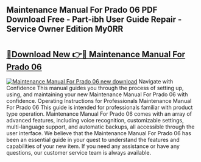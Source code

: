 ## Maintenance Manual For Prado 06 PDF Download Free - Part-ibh User Guide Repair - Service Owner Edition My0RR

# <h2><a href="http://bc60639.oget.top/?id=Maintenance+Manual+For+Prado+06">🔗Download New 👉🔴 Maintenance Manual For Prado 06</a></h2>

[![Maintenance Manual For Prado 06 new download](https://i.imgur.com/5g1atiW.png)](http://bc60639.oget.top/?id=Maintenance+Manual+For+Prado+06)
Navigate with Confidence This manual guides you through the process of setting up, using, and maintaining your new Maintenance Manual For Prado 06 with confidence. Operating Instructions for Professionals Maintenance Manual For Prado 06 This guide is intended for professionals familiar with product type operation. Maintenance Manual For Prado 06 comes with an array of advanced features, including voice recognition, customizable settings, multi-language support, and automatic backups, all accessible through the user interface. We believe that the Maintenance Manual For Prado 06 has been an essential guide in your quest to understand the features and capabilities of your new item. If you need any assistance or have any questions, our customer service team is always available.
